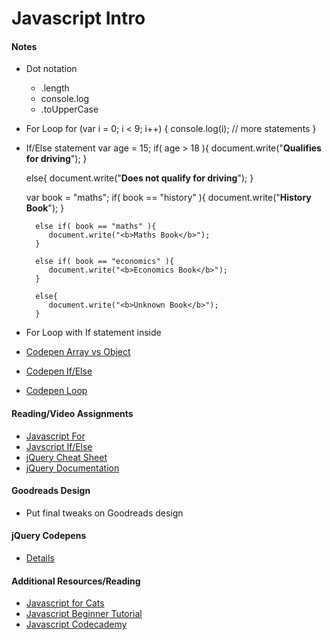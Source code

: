 # Javascript Intro

#### Notes
- Dot notation
    + .length
    + console.log
    + .toUpperCase
- For Loop
    for (var i = 0; i < 9; i++) {
       console.log(i);
       // more statements
    }
- If/Else statement
    var age = 15;
    if( age > 18 ){
       document.write("<b>Qualifies for driving</b>");
    }
    
    else{
       document.write("<b>Does not qualify for driving</b>");
    }

     var book = "maths";
        if( book == "history" ){
           document.write("<b>History Book</b>");
        }
     
        else if( book == "maths" ){
           document.write("<b>Maths Book</b>");
        }
     
        else if( book == "economics" ){
           document.write("<b>Economics Book</b>");
        }
     
        else{
           document.write("<b>Unknown Book</b>");
        }
- For Loop with If statement inside
- [Codepen Array vs Object](http://codepen.io/abbylarner/pen/WQjNmz?editors=101)
- [Codepen If/Else](http://codepen.io/abbylarner/pen/qOmEBO)
- [Codepen Loop](http://codepen.io/abbylarner/pen/VvbYvm)

#### Reading/Video Assignments
- [Javascript For](https://developer.mozilla.org/en-US/docs/Web/JavaScript/Reference/Statements/for)
- [Javscript If/Else](https://developer.mozilla.org/en-US/docs/Web/JavaScript/Reference/Statements/if...else)
- [jQuery Cheat Sheet](http://oscarotero.com/jquery/)
- [jQuery Documentation](http://api.jquery.com/)

#### Goodreads Design
- Put final tweaks on Goodreads design

#### jQuery Codepens
- [Details](assigments/jquery-codepens.md)

#### Additional Resources/Reading
- [Javascript for Cats](http://jsforcats.com/)
- [Javascript Beginner Tutorial](http://htmldog.com/guides/javascript/beginner/)
- [Javascript Codecademy](codecademy.com)




